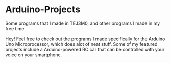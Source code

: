 # Arduino-Projects
Some programs that I made in TEJ3M0, and other programs I made in my free time

Hey! Feel free to check out the programs I made specifically for the Arduino Uno Microprocessor, which does alot of neat stuff.
Some of my featured projects include a Arduino-powered RC car that can be controlled with your voice on your smartphone.
